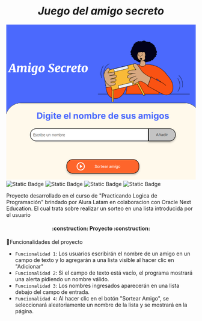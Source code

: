 <h1 align = "center">
  <em>Juego del amigo secreto</em>
</h1>

![image](https://github.com/George9876/challengeOne/blob/master/imagen.jpg)
![Static Badge](https://img.shields.io/badge/Estado-En%20Desarrollo-green)
![Static Badge](https://img.shields.io/badge/JavaScript-2d2d2d?logo=javascript)
![Static Badge](https://img.shields.io/badge/HTML-2d2d2d?logo=html5)
![Static Badge](https://img.shields.io/badge/CSS-2d2d2d?logo=css)

<p>Proyecto desarrollado en el curso de "Practicando Logica de Programación" brindado por Alura Latam en colaboracion con Oracle Next Education. El cual trata sobre realizar un sorteo en una lista introducida por el usuario</p>

<h4 align="center">
:construction: Proyecto  :construction:
</h4>

:hammer:Funcionalidades del proyecto

- `Funcionalidad 1`: Los usuarios escribirán el nombre de un amigo en un campo de texto y lo agregarán a una lista visible al hacer clic en "Adicionar"
- `Funcionalidad 2`: Si el campo de texto está vacío, el programa mostrará una alerta pidiendo un nombre válido.
- `Funcionalidad 3`: Los nombres ingresados aparecerán en una lista debajo del campo de entrada.
- `Funcionalidad 4`: Al hacer clic en el botón "Sortear Amigo", se seleccionará aleatoriamente un nombre de la lista y se mostrará en la página.
